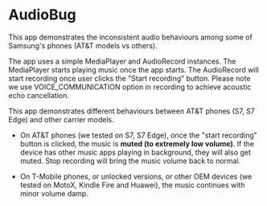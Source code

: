 # AudioBug

This app demonstrates the inconsistent audio behaviours among some of Samsung's phones (AT&T models vs others).

The app uses a simple MediaPlayer and AudioRecord instances. The MediaPlayer starts playing music once the app starts. The AudioRecord will start recording once user clicks the "Start recording" button. Please note we use VOICE_COMMUNICATION option in recording to achieve acoustic echo cancellation.

This app demonstrates different behaviours between AT&T phones (S7, S7 Edge) and other carrier models.

* On AT&T phones (we tested on S7, S7 Edge), once the "start recording" button is clicked, the music is **muted (to extremely low volume)**. If the device has other music apps playing in background, they will also get muted. Stop recording will bring the music volume back to normal. 

* On T-Mobile phones, or unlocked versions, or other OEM devices (we tested on MotoX, Kindle Fire and Huawei), the music continues with minor volume damp. 
